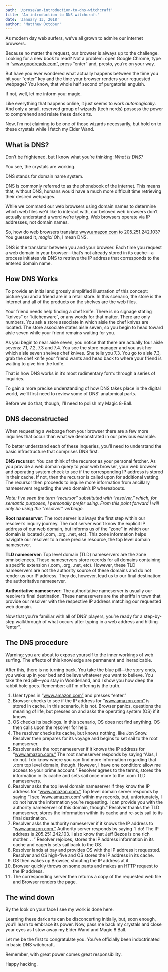 ```yaml
---
path: '/prose/an-introduction-to-dns-witchcraft'
title: 'An introduction to DNS witchcraft'
date: 'January 13, 2018'
author: 'Matthew October'
---
```


As modern day web surfers, we’ve all grown to admire our internet browsers.

Because no matter the request, our browser is always up to the challenge. Looking for a new book to read? Not a problem: open Google Chrome, type in “www.goodreads.com”, press “enter” and, presto, you’re on your way.

But have you ever wondered what actually happens between the time you hit your “enter” key and the time your browser renders your requested webpage? You know, that whole half second of purgatorial anguish.

If not, well, let me inform you: magic.

Like everything that happens online, it just seems to work _automagically_. And only a small, reserved group of wizards (tech nerds) possess the power to comprehend and relate these dark arts.

Now, I’m not claiming to be one of those wizards necessarily, but hold on to these crystals while I fetch my Elder Wand.

## What is DNS?
Don’t be frightened, but I know what you’re thinking: _What is DNS?_

You see, the crystals are working.

DNS stands for domain name system.

DNS is commonly referred to as the phonebook of the internet. This means that, without DNS, humans would have a much more difficult time retrieving their desired webpages.

While we command our web browsers using domain names to determine which web files we’d like to interact with, our beloved web browsers don’t actually understand a word we’re typing. Web browsers operate via IP addresses, not domain names.

So, how do web browsers translate www.amazon.com to 205.251.242.103?
You guessed it, _magic!_ Oh, I mean DNS.

DNS is the translator between you and your browser. Each time you request a web domain in your browser—that’s not already stored in its cache—a process initiates via DNS to retrieve the IP address that corresponds to the entered domain name.

## How DNS Works
To provide an initial and grossly simplified illustration of this concept: picture you and a friend are in a retail store. In this scenario, the store is the internet and all of the products on the shelves are the web files.

Your friend needs help finding a chef knife. There is no signage stating “knives” or “kitchenware”, or any words for that matter. There are only numbers. You ask a store associate in which aisle the chef knives are located. The store associate states aisle seven, so you begin to head toward aisle seven while your friend remains waiting for you.

As you begin to near aisle seven, you notice that there are actually four aisle sevens: 7.1, 7.2, 7.3 and 7.4. You see the store manager and you ask her which aisle seven shelves chef knives. She tells you 7.3. You go to aisle 7.3, grab the chef knife your friend wants and head back to where your friend is waiting to give him the knife.

That is how DNS works in it’s most rudimentary form: through a series of inquiries.

To gain a more precise understanding of how DNS takes place in the digital world, we’ll first need to review some of DNS’ anatomical parts.

Before we do that, though, I’ll need to polish my Magic 8-Ball.

## DNS deconstructed
When requesting a webpage from your browser there are a few more inquiries that occur than what we demonstrated in our previous example.

To better understand each of these inqueries, you’ll need to understand the basic infrastructure that comprises DNS first.

**DNS recursor**: You can think of the recursor as your personal fetcher. As you provide a web domain query to your web browser, your web browser and operating system check to see if the corresponding IP address is  stored in their cache. If not, then the recursor is called upon for additional vetting. The recursor then proceeds to inquire more information from ancillary nameservers regarding the web domain’s IP whereabouts.

_Note: I’ve seen the term “recursor” substituted with “resolver,” which, for semantic purposes, I personally prefer using. From this point forward I will only be using the “resolver” verbiage._

**Root nameserver**: The root server is always the first step within our resolver’s inquiry journey. The root server won’t know the explicit IP address of our web domain, but informs us of the “zone” in which our domain is located (.com, .org, .net, etc). This zone information helps navigate our resolver to a more precise resource, the top level domain nameserver.

**TLD nameserver**:  Top level domain (TLD) nameservers are the zone omnisciences. These nameservers store records for all domains containing a specific extension (.com, .org, .net, etc). However, these TLD nameservers are not the authority source of these domains and do not render us our IP address. They do, however, lead us to our final destination: the authoritative nameserver.

**Authoritative nameserver**: The authoritative nameserver is usually our resolver’s final destination. These nameservers are the sheriffs in town that provide our resolver with the respective IP address matching our requested web domain.

Now that you’re familiar with all of DNS’ players, you’re ready for a step-by-step walkthrough of what occurs after typing in a web address and hitting “enter”.

## The DNS procedure
Warning: you are about to expose yourself to the inner workings of web surfing. The effects of this knowledge are permanent and ineradicable.

After this, there is no turning back. You take the blue pill—the story ends, you wake up in your bed and believe whatever you want to believe. You take the red pill—you stay in Wonderland, and I show you how deep the rabbit hole goes. Remember: all I'm offering is the truth.

1. User types in “www.amazon.com” and presses “enter.”
2. Browser checks to see if the IP address for “www.amazon.com” is stored in cache. In this scenario, it is not. Browser panics, questions the meaning of life, but presses on and asks the operating system (OS) if it knows.
3. OS checks its backlogs. In this scenario, OS does not find anything. OS then calls upon the resolver for help.
4. The resolver checks its cache, but knows nothing, like Jon Snow. Resolver then prepares for its voyage and begins to set sail to the root nameserver.
5. Resolver asks the root nameserver if it knows the IP address for “www.amazon.com.” The root nameserver responds by saying “Alas, I do not. I do know where you can find more information regarding that .com top level domain, though. However, I have one condition: allow me access to your prime account.“ Resolver agrees to the terms, stores the information in its cache and sets sail once more to the .com TLD nameservers.
6. Resolver asks the top level domain nameserver if they know the IP address for “www.amazon.com.” Top level domain server responds by saying “I see ‘www.amazon.com’ within my records, but, unfortunately, I do not have the information you’re requesting. I can provide you with the authority nameserver of this domain, though.” Resolver thanks the TLD nameserver, stores the information within its cache and re-sets sail to its final destination.
7. Resolver asks the authority nameserver if it knows the IP address to “www.amazon.com.” Authority server responds by saying “I do! The IP address is 205.251.242.103. I also know that Jeff Bezos is one rich mother. . .“ Resolver rejoices, stores the IP address information in its cache and eagerly sets sail back to the OS.
8. Resolver lands at bay and provides OS with the IP address it requested. Resolver and OS high-five and OS stores the IP address in its cache.
9. OS then wakes up Browser, shouting the IP address at it.
10. Browser quickly throws on some pants and makes an HTTP request to the IP address.
11. The corresponding server then returns a copy of the requested web file and Browser renders the page.

## The wind down
By the look on your face I see my work is done here.

Learning these dark arts can be disconcerting initially, but, soon enough, you’ll learn to embrace its power. Now, pass me back my crystals and close your eyes as I stow away my Elder Wand and Magic 8 Ball.

Let me be the first to congratulate you. You’ve officially been indoctrinated in basic DNS witchcraft.

Remember, with great power comes great responsibility.

Happy hacking.